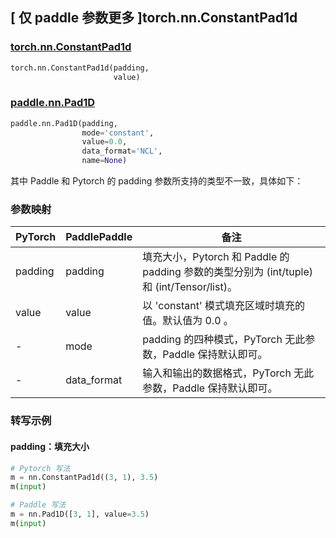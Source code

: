## [ 仅 paddle 参数更多 ]torch.nn.ConstantPad1d
### [torch.nn.ConstantPad1d](https://pytorch.org/docs/stable/generated/torch.nn.ConstantPad1d.html?highlight=constantpad1d#torch.nn.ConstantPad1d)

```python
torch.nn.ConstantPad1d(padding,
                       value)
```

### [paddle.nn.Pad1D](https://www.paddlepaddle.org.cn/documentation/docs/zh/api/paddle/nn/Pad1D_cn.html#pad1d)

```python
paddle.nn.Pad1D(padding,
                mode='constant',
                value=0.0,
                data_format='NCL',
                name=None)
```

其中 Paddle 和 Pytorch 的 padding 参数所支持的类型不一致，具体如下：
### 参数映射
| PyTorch       | PaddlePaddle | 备注                                                   |
| ------------- | ------------ | ------------------------------------------------------ |
| padding       | padding      | 填充大小，Pytorch 和 Paddle 的 padding 参数的类型分别为 (int/tuple) 和 (int/Tensor/list)。  |
| value             | value         | 以 'constant' 模式填充区域时填充的值。默认值为 0.0 。  |
| -             | mode         | padding 的四种模式，PyTorch 无此参数，Paddle 保持默认即可。  |
| -             | data_format  | 输入和输出的数据格式，PyTorch 无此参数，Paddle 保持默认即可。  |

### 转写示例
#### padding：填充大小
```python
# Pytorch 写法
m = nn.ConstantPad1d((3, 1), 3.5)
m(input)

# Paddle 写法
m = nn.Pad1D([3, 1], value=3.5)
m(input)
```
